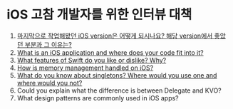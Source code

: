 # iOS 고참 개발자를 위한 인터뷰 대책

1. [마지막으로 작업해봤던 iOS version은 어떻게 되시나요? 해당 version에서 좋았던 부분과 그 이유는?](1_iOS_version/1_iOS_version.md)
2. [What is an iOS application and where does your code fit into it?](2_Application_is/2번_질의에_대한_답.md)
3. [What features of Swift do you like or dislike? Why?](3_Good_Bad_feature_is/3번_질의에_대한_답.md)
4. [How is memory management handled on iOS?](4_Memory_handling_is/4번_질의에_대한_답.md)
5. [What do you know about singletons? Where would you use one and where would you not?](5_Singleton_is/5번_질의에_대한_답.md)
6. Could you explain what the difference is between Delegate and KVO?
7. What design patterns are commonly used in iOS apps?


